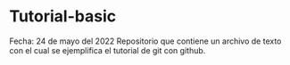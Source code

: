 # Tutorial-basic
Fecha: 24 de mayo del 2022
Repositorio que contiene un archivo de texto con el cual se ejemplifica el tutorial de git con github.
